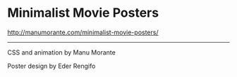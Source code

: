 # Minimalist Movie Posters

http://manumorante.com/minimalist-movie-posters/

---
CSS and animation by Manu Morante

Poster design by Eder Rengifo
